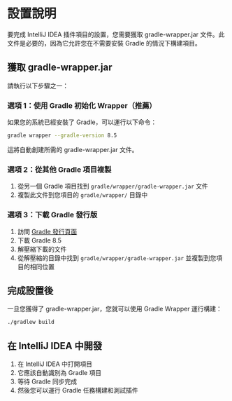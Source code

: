 # 設置說明

要完成 IntelliJ IDEA 插件項目的設置，您需要獲取 gradle-wrapper.jar 文件。此文件是必要的，因為它允許您在不需要安裝 Gradle 的情況下構建項目。

## 獲取 gradle-wrapper.jar

請執行以下步驟之一：

### 選項 1：使用 Gradle 初始化 Wrapper（推薦）

如果您的系統已經安裝了 Gradle，可以運行以下命令：

```bash
gradle wrapper --gradle-version 8.5
```

這將自動創建所需的 gradle-wrapper.jar 文件。

### 選項 2：從其他 Gradle 項目複製

1. 從另一個 Gradle 項目找到 `gradle/wrapper/gradle-wrapper.jar` 文件
2. 複製此文件到您項目的 `gradle/wrapper/` 目錄中

### 選項 3：下載 Gradle 發行版

1. 訪問 [Gradle 發行頁面](https://gradle.org/releases/)
2. 下載 Gradle 8.5
3. 解壓縮下載的文件
4. 從解壓縮的目錄中找到 `gradle/wrapper/gradle-wrapper.jar` 並複製到您項目的相同位置

## 完成設置後

一旦您獲得了 gradle-wrapper.jar，您就可以使用 Gradle Wrapper 運行構建：

```bash
./gradlew build
```

## 在 IntelliJ IDEA 中開發

1. 在 IntelliJ IDEA 中打開項目
2. 它應該自動識別為 Gradle 項目
3. 等待 Gradle 同步完成
4. 然後您可以運行 Gradle 任務構建和測試插件
